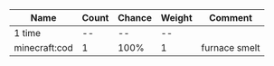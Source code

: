 | Name          | Count | Chance | Weight | Comment       |
| ------------- | ----- | ------ | ------ | ------------- |
| 1 time        |    -- |     -- |     -- |               |
| minecraft:cod |     1 |   100% |      1 | furnace smelt |
